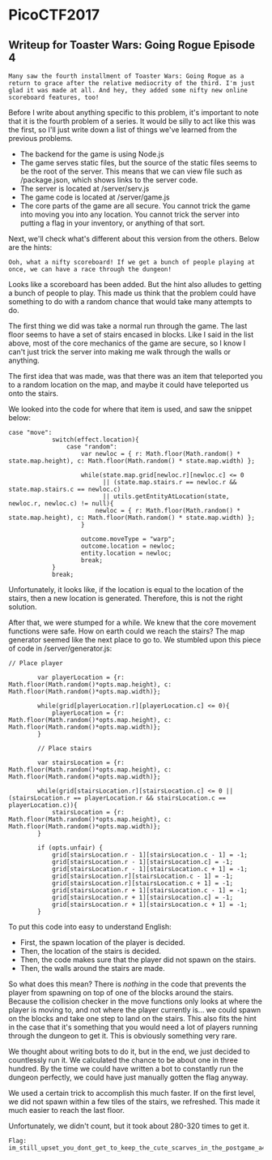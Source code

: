 # PicoCTF2017  
## Writeup for Toaster Wars: Going Rogue Episode 4  

    Many saw the fourth installment of Toaster Wars: Going Rogue as a return to grace after the relative mediocrity of the third. I'm just glad it was made at all. And hey, they added some nifty new online scoreboard features, too!

Before I write about anything specific to this problem, it's important to note that it is the fourth problem of a series. It would be silly to act like this was the first, so I'll just write down a list of things we've learned from the previous problems.  

* The backend for the game is using Node.js
* The game serves static files, but the source of the static files seems to be the root of the server. This means that we can view file such as /package.json, which shows links to the server code.
* The server is located at /server/serv.js
* The game code is located at /server/game.js
* The core parts of the game are all secure. You cannot trick the game into moving you into any location. You cannot trick the server into putting a flag in your inventory, or anything of that sort.  

Next, we'll check what's different about this version from the others. Below are the hints:  

    Ooh, what a nifty scoreboard! If we get a bunch of people playing at once, we can have a race through the dungeon!
    
Looks like a scoreboard has been added. But the hint also alludes to getting a bunch of people to play. This made us think that the problem could have something to do with a random chance that would take many attempts to do.  

The first thing we did was take a normal run through the game. The last floor seems to have a set of stairs encased in blocks. Like I said in the list above, most of the core mechanics of the game are secure, so I know I can't just trick the server into making me walk through the walls or anything.  

The first idea that was made, was that there was an item that teleported you to a random location on the map, and maybe it could have teleported us onto the stairs.  

We looked into the code for where that item is used, and saw the snippet below:  

    case "move":
                switch(effect.location){
                    case "random":
                        var newloc = { r: Math.floor(Math.random() * state.map.height), c: Math.floor(Math.random() * state.map.width) };

                        while(state.map.grid[newloc.r][newloc.c] <= 0
                              || (state.map.stairs.r == newloc.r && state.map.stairs.c == newloc.c)
                              || utils.getEntityAtLocation(state, newloc.r, newloc.c) != null){
                            newloc = { r: Math.floor(Math.random() * state.map.height), c: Math.floor(Math.random() * state.map.width) };
                        }

                        outcome.moveType = "warp";
                        outcome.location = newloc;
                        entity.location = newloc;
                        break;
                }
                break;
        
Unfortunately, it looks like, if the location is equal to the location of the stairs, then a new location is generated. Therefore, this is not the right solution.  

After that, we were stumped for a while. We knew that the core movement functions were safe. How on earth could we reach the stairs? The map generator seemed like the next place to go to. We stumbled upon this piece of code in /server/generator.js:  

    // Place player

            var playerLocation = {r: Math.floor(Math.random()*opts.map.height), c: Math.floor(Math.random()*opts.map.width)};

            while(grid[playerLocation.r][playerLocation.c] <= 0){
                playerLocation = {r: Math.floor(Math.random()*opts.map.height), c: Math.floor(Math.random()*opts.map.width)};
            }

            // Place stairs

            var stairsLocation = {r: Math.floor(Math.random()*opts.map.height), c: Math.floor(Math.random()*opts.map.width)};

            while(grid[stairsLocation.r][stairsLocation.c] <= 0 || (stairsLocation.r == playerLocation.r && stairsLocation.c == playerLocation.c)){
                stairsLocation = {r: Math.floor(Math.random()*opts.map.height), c: Math.floor(Math.random()*opts.map.width)};
            }

            if (opts.unfair) {
                grid[stairsLocation.r - 1][stairsLocation.c - 1] = -1;
                grid[stairsLocation.r - 1][stairsLocation.c] = -1;
                grid[stairsLocation.r - 1][stairsLocation.c + 1] = -1;
                grid[stairsLocation.r][stairsLocation.c - 1] = -1;
                grid[stairsLocation.r][stairsLocation.c + 1] = -1;
                grid[stairsLocation.r + 1][stairsLocation.c - 1] = -1;
                grid[stairsLocation.r + 1][stairsLocation.c] = -1;
                grid[stairsLocation.r + 1][stairsLocation.c + 1] = -1;
            }
      
To put this code into easy to understand English:  

* First, the spawn location of the player is decided.
* Then, the location of the stairs is decided.
* Then, the code makes sure that the player did not spawn on the stairs.
* Then, the walls around the stairs are made.

So what does this mean? There is *nothing* in the code that prevents the player from spawning on top of one of the blocks around the stairs. Because the collision checker in the move functions only looks at where the player is moving to, and not where the player currently is... we could spawn on the blocks and take one step to land on the stairs. This also fits the hint in the case that it's something that you would need a lot of players running through the dungeon to get it. This is obviously something very rare.  

We thought about writing bots to do it, but in the end, we just decided to countlessly run it. We calculated the chance to be about one in three hundred. By the time we could have written a bot to constantly run the dungeon perfectly, we could have just manually gotten the flag anyway.  

We used a certain trick to accomplish this much faster. If on the first level, we did not spawn within a few tiles of the stairs, we refreshed. This made it much easier to reach the last floor.  

Unfortunately, we didn't count, but it took about 280-320 times to get it.

```
Flag: im_still_upset_you_dont_get_to_keep_the_cute_scarves_in_the_postgame_a44703668b068b3fa9a7a83a8f466ace
```
